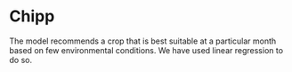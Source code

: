 # Chipp
The model recommends a crop that is best suitable at a particular month based on few environmental conditions. We have used linear regression to do so. 


